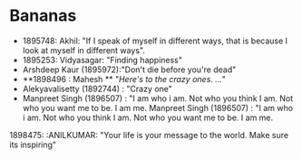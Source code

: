# Bananas
* 1895748: Akhil: "If I speak of myself in different ways, that is because I look at myself in different ways".
*  1895253: Vidyasagar: "Finding happiness"
* Arshdeep Kaur (1895972):"Don't die before you're dead"
* **1898496 : Mahesh ** "*Here's to the crazy ones. ...*"
* Alekyavalisetty (1892744) : "Crazy one"
* Manpreet Singh (1896507) : "I am who i am. Not who you think I am. Not who you want me to be. I am me. 
 Manpreet Singh (1896507) : "I am who i am. Not who you think I am. Not who you want me to be. I am me.


























1898475: :ANILKUMAR: "Your life is your message to the world. Make sure its inspiring"
